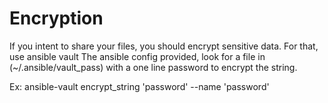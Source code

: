 Encryption
==========

If you intent to share your files, you should encrypt sensitive data.
For that, use ansible vault
The ansible config provided, look for a file in (~/.ansible/vault_pass) with a one line password to encrypt the
string.

Ex: ansible-vault encrypt_string 'password' --name 'password'
